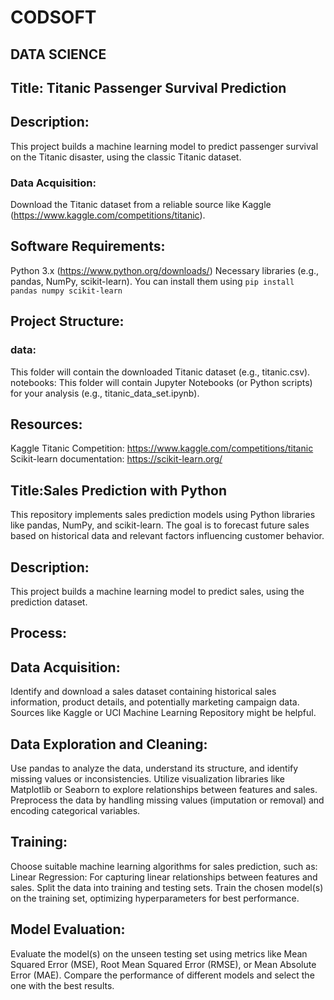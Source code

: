 # CODSOFT
## DATA SCIENCE
## Title: Titanic Passenger Survival Prediction
## Description:
This project builds a machine learning model to predict passenger survival on the Titanic disaster, using the classic Titanic dataset.
### Data Acquisition: 
Download the Titanic dataset from a reliable source like Kaggle (https://www.kaggle.com/competitions/titanic).
## Software Requirements:
Python 3.x (https://www.python.org/downloads/)
Necessary libraries (e.g., pandas, NumPy, scikit-learn). You can install them using 
```pip install pandas numpy scikit-learn```
## Project Structure:
### data: 
This folder will contain the downloaded Titanic dataset (e.g., titanic.csv).
notebooks: This folder will contain Jupyter Notebooks (or Python scripts) for your analysis (e.g., titanic_data_set.ipynb).
## Resources:
Kaggle Titanic Competition: https://www.kaggle.com/competitions/titanic
Scikit-learn documentation: https://scikit-learn.org/

## Title:Sales Prediction with Python
This repository implements sales prediction models using Python libraries like pandas, NumPy, and scikit-learn. The goal is to forecast future sales based on historical data and relevant factors influencing customer behavior.
## Description:
This project builds a machine learning model to predict sales, using the prediction dataset.

## Process:

## Data Acquisition:
Identify and download a sales dataset containing historical sales information, product details, and potentially marketing campaign data. Sources like Kaggle or UCI Machine Learning Repository might be helpful.
## Data Exploration and Cleaning:
Use pandas to analyze the data, understand its structure, and identify missing values or inconsistencies.
Utilize visualization libraries like Matplotlib or Seaborn to explore relationships between features and sales.
Preprocess the data by handling missing values (imputation or removal) and encoding categorical variables.
## Training:
Choose suitable machine learning algorithms for sales prediction, such as:
Linear Regression: For capturing linear relationships between features and sales.
Split the data into training and testing sets.
Train the chosen model(s) on the training set, optimizing hyperparameters for best performance.
## Model Evaluation:
Evaluate the model(s) on the unseen testing set using metrics like Mean Squared Error (MSE), Root Mean Squared Error (RMSE), or Mean Absolute Error (MAE).
Compare the performance of different models and select the one with the best results.
